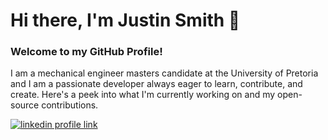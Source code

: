 # Hi there, I'm Justin Smith 👋

### Welcome to my GitHub Profile!

I am a mechanical engineer masters candidate at the University of Pretoria and I am a passionate developer always eager to learn, contribute, and create. Here's a peek into what I'm currently working on and my open-source contributions.

[![linkedin profile link](https://img.shields.io/badge/LinkedIn-0077B5?style=for-the-badge&logo=linkedin&logoColor=white)](https://www.linkedin.com/in/justin-s-507338116/) 

<a href="mailto:66smithjustin@gmail.com"><span style="font-size: 5000em;">📧 66smithjustin@gmail.com</span></a>

![profile view count](https://komarev.com/ghpvc/?username=justinsmith66)

---


<!-- <h3 align="left">Languages and Tools:</h3> -->

<!--
<p><img align="left" src="https://github-readme-stats.vercel.app/api/top-langs?username=justinsmith66&show_icons=true&locale=en&layout=compact" alt="justinsmith66" /></p>
-->

 <div style="display: flex; justify-content: space-around; align-items: flex-start;">
    <picture>
        <source srcset="https://github-readme-stats.vercel.app/api?username=justinsmith66&show_icons=true&theme=dark" media="(prefers-color-scheme: dark)" />
        <source srcset="https://github-readme-stats.vercel.app/api?username=justinsmith66&show_icons=true" media="(prefers-color-scheme: light), (prefers-color-scheme: no-preference)" />
        <img src="https://github-readme-stats.vercel.app/api?username=justinsmith66&show_icons=true" alt="GitHub Stats" />
    </picture>
    <a href="https://github.com/ryo-ma/github-profile-trophy">
        <img src="https://github-profile-trophy.vercel.app/?username=justinsmith66&row=2&column=3&theme=tokyonight" alt="GitHub Profile Trophy" />
    </a>
</div>

<!--
### 🌱 Currently Working On:

- **Project 1:** [Project Name](link-to-project)
  - Description: A brief overview of what the project is about, what technologies you're using, and what your goals are for the project.
  
- **Project 2:** [Project Name](link-to-project)
  - Description: Another project you're actively involved in. Share a bit about the challenges you're tackling and what excites you about it.
  
- **Project 3:** [Project Name](link-to-project)
  - Description: Share some insight into this project, maybe how it helps others or how it's pushing your skills further.
-->

### 🤝 Open Source Contributions:

<a href="https://github.com/Bladesight/Bladesight" target="_blank"><img src="https://intro-to-btt-using-python-assets.s3.amazonaws.com/bladesight_logo_horizontal_ORIGINAL.jpg" alt="Bladesight Logo" height="30"></a>
  - Description: A Blade Tip Timing (BTT) Python Package developed by [Dr D.H. Diamond](https://github.com/Bladesight). I am very passionate about his research and BTT and my research is focused on using these tools for my experimental work and BTT investigations. I am excited to keep contributing to this domain and I am passionate about this being the only open-source BTT Python package to exist.
  
[Signal Processing](https://github.com/JustinSmith66/Signal-Processing)
  - Description: A basic signal processing package with functions I personally use very often. This is something I started in my spare time and just enjoy contributing to it when I have free time.

<!--
- **Contribution 1:** <a href="https://github.com/Bladesight/Bladesight" target="_blank"><img src="https://intro-to-btt-using-python-assets.s3.amazonaws.com/bladesight_logo_horizontal_ORIGINAL.jpg" alt="Bladesight Logo" height="50" style="vertical-align: middle;"></a>
  - Description: A Blade Tip Timing (BTT) Python Package developed by Dr D.H. Diamond. I am very passionate about his research and BTT and my research is focused on using these tools for my experimental work and BTT investigations. I am excited to keep contributing to this domain and I am passionate about this being the only open-source BTT Python package to exist.
-->

---

### 👨‍💻 Technologies and Tools I Love:
<div style="display: flex; justify-content: center; align-items: flex-start;">  
    <a href="https://www.python.org" target="_blank" rel="noreferrer"> 
        <img src="https://raw.githubusercontent.com/devicons/devicon/master/icons/python/python-original.svg" alt="python" width="40" height="40" /> 
    </a> 
    <a href="https://pandas.pydata.org/" target="_blank" rel="noreferrer"> 
        <img src="https://raw.githubusercontent.com/devicons/devicon/2ae2a900d2f041da66e950e4d48052658d850630/icons/pandas/pandas-original.svg" alt="pandas" width="40" height="40" /> 
    </a>
    <a href="https://pytorch.org/" target="_blank" rel="noreferrer"> 
        <img src="https://www.vectorlogo.zone/logos/pytorch/pytorch-icon.svg" alt="pytorch" width="40" height="40" /> 
    </a> 
    <a href="https://scikit-learn.org/" target="_blank" rel="noreferrer"> 
        <img src="https://upload.wikimedia.org/wikipedia/commons/0/05/Scikit_learn_logo_small.svg" alt="scikit_learn" width="40" height="40" /> 
    </a> 
    <a href="https://seaborn.pydata.org/" target="_blank" rel="noreferrer"> 
        <img src="https://seaborn.pydata.org/_images/logo-mark-lightbg.svg" alt="seaborn" width="40" height="40" /> 
    </a> 
    <a href="https://www.sqlite.org/" target="_blank" rel="noreferrer"> 
        <img src="https://www.vectorlogo.zone/logos/sqlite/sqlite-icon.svg" alt="sqlite" width="40" height="40" /> 
    </a> 
    <img alt="Lightning" src="https://pl-bolts-doc-images.s3.us-east-2.amazonaws.com/app-2/ptl_banner.png" height="40px" style="max-width: 50%;" /> 
    <a href="https://numpy.org/" target="_blank" rel="noreferrer">
    <img src="https://numpy.org/images/logo.svg" alt="NumPy" width="40" height="40" />
    </a>
    <a href="https://pandas.pydata.org/" target="_blank" rel="noreferrer">
        <img src="https://pandas.pydata.org/static/img/pandas_white.svg" alt="Pandas" width="40" height="40" />
    </a>
    <a href="https://matplotlib.org/" target="_blank" rel="noreferrer">
        <img src="https://matplotlib.org/_static/images/logo2.svg" alt="Matplotlib" width="40" height="40" />
    </a>
    <a href="https://jupyter.org/" target="_blank" rel="noreferrer">
        <img src="https://jupyter.org/assets/homepage/main-logo.svg" alt="Jupyter" width="40" height="40" />
    </a>
    <a href="https://www.tensorflow.org/" target="_blank" rel="noreferrer">
        <img src="https://www.vectorlogo.zone/logos/tensorflow/tensorflow-icon.svg" alt="TensorFlow" width="40" height="40" />
    </a> 
    <a href="https://scipy.org/" target="_blank" rel="noreferrer">
    <img src="https://upload.wikimedia.org/wikipedia/commons/b/b2/SCIPY_2.svg" alt="SciPy" width="40" height="40" />
    </a>
</div>




<!--
- **Languages:** Python
- **Frameworks:** 
- **Tools:** Git, VS Code
-->


---

<!--
### 📫 How to Reach Me:

- **Email:** [66smithjustin@gmail.com]
- **LinkedIn:** [Justin Smith](https://www.linkedin.com/in/justin-s-507338116/)
-->

<!--
### ⚡ Fun Fact:

- Share something quirky or interesting about yourself that might spark a conversation or add a personal touch to your profile.
-->

Thank you for visiting my GitHub profile! Feel free to explore my repositories, open issues, or collaborate on a project. Let's build something amazing together! 🚀

<!--
**JustinSmith66/justinsmith66** is a ✨ _special_ ✨ repository because its `README.md` (this file) appears on your GitHub profile.

Here are some ideas to get you started:

- 🔭 I’m currently working on ...
- 🌱 I’m currently learning ...
- 👯 I’m looking to collaborate on ...
- 🤔 I’m looking for help with ...
- 💬 Ask me about ...
- 📫 How to reach me: ...
- 😄 Pronouns: ...
- ⚡ Fun fact: ...
-->
